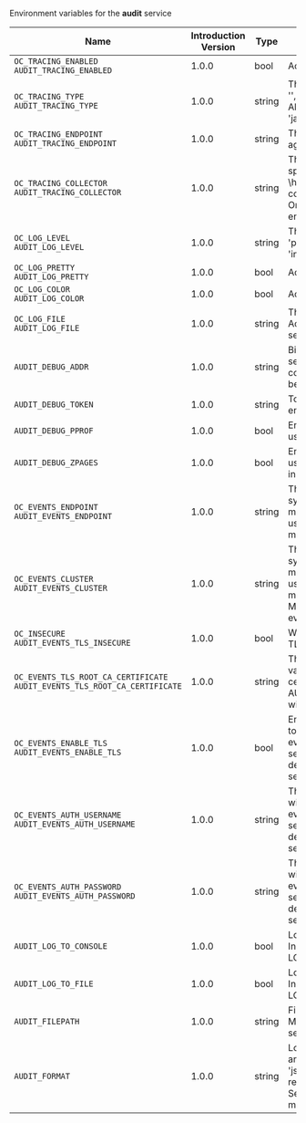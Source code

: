 Environment variables for the **audit** service

| Name | Introduction Version | Type | Description | Default Value |
|---|---|---|---|:---|
|`OC_TRACING_ENABLED`<br/>`AUDIT_TRACING_ENABLED`| 1.0.0 |bool|Activates tracing.|false|
|`OC_TRACING_TYPE`<br/>`AUDIT_TRACING_TYPE`| 1.0.0 |string|The type of tracing. Defaults to '', which is the same as 'jaeger'. Allowed tracing types are 'jaeger' and '' as of now.||
|`OC_TRACING_ENDPOINT`<br/>`AUDIT_TRACING_ENDPOINT`| 1.0.0 |string|The endpoint of the tracing agent.||
|`OC_TRACING_COLLECTOR`<br/>`AUDIT_TRACING_COLLECTOR`| 1.0.0 |string|The HTTP endpoint for sending spans directly to a collector, i.e. \http://jaeger-collector:14268/api/traces. Only used if the tracing endpoint is unset.||
|`OC_LOG_LEVEL`<br/>`AUDIT_LOG_LEVEL`| 1.0.0 |string|The log level. Valid values are: 'panic', 'fatal', 'error', 'warn', 'info', 'debug', 'trace'.||
|`OC_LOG_PRETTY`<br/>`AUDIT_LOG_PRETTY`| 1.0.0 |bool|Activates pretty log output.|false|
|`OC_LOG_COLOR`<br/>`AUDIT_LOG_COLOR`| 1.0.0 |bool|Activates colorized log output.|false|
|`OC_LOG_FILE`<br/>`AUDIT_LOG_FILE`| 1.0.0 |string|The path to the log file. Activates logging to this file if set.||
|`AUDIT_DEBUG_ADDR`| 1.0.0 |string|Bind address of the debug server, where metrics, health, config and debug endpoints will be exposed.|127.0.0.1:9229|
|`AUDIT_DEBUG_TOKEN`| 1.0.0 |string|Token to secure the metrics endpoint.||
|`AUDIT_DEBUG_PPROF`| 1.0.0 |bool|Enables pprof, which can be used for profiling.|false|
|`AUDIT_DEBUG_ZPAGES`| 1.0.0 |bool|Enables zpages, which can be used for collecting and viewing in-memory traces.|false|
|`OC_EVENTS_ENDPOINT`<br/>`AUDIT_EVENTS_ENDPOINT`| 1.0.0 |string|The address of the event system. The event system is the message queuing service. It is used as message broker for the microservice architecture.|127.0.0.1:9233|
|`OC_EVENTS_CLUSTER`<br/>`AUDIT_EVENTS_CLUSTER`| 1.0.0 |string|The clusterID of the event system. The event system is the message queuing service. It is used as message broker for the microservice architecture. Mandatory when using NATS as event system.|opencloud-cluster|
|`OC_INSECURE`<br/>`AUDIT_EVENTS_TLS_INSECURE`| 1.0.0 |bool|Whether to verify the server TLS certificates.|false|
|`OC_EVENTS_TLS_ROOT_CA_CERTIFICATE`<br/>`AUDIT_EVENTS_TLS_ROOT_CA_CERTIFICATE`| 1.0.0 |string|The root CA certificate used to validate the server's TLS certificate. If provided AUDIT_EVENTS_TLS_INSECURE will be seen as false.||
|`OC_EVENTS_ENABLE_TLS`<br/>`AUDIT_EVENTS_ENABLE_TLS`| 1.0.0 |bool|Enable TLS for the connection to the events broker. The events broker is the OpenCloud service which receives and delivers events between the services.|false|
|`OC_EVENTS_AUTH_USERNAME`<br/>`AUDIT_EVENTS_AUTH_USERNAME`| 1.0.0 |string|The username to authenticate with the events broker. The events broker is the OpenCloud service which receives and delivers events between the services.||
|`OC_EVENTS_AUTH_PASSWORD`<br/>`AUDIT_EVENTS_AUTH_PASSWORD`| 1.0.0 |string|The password to authenticate with the events broker. The events broker is the OpenCloud service which receives and delivers events between the services.||
|`AUDIT_LOG_TO_CONSOLE`| 1.0.0 |bool|Logs to stdout if set to 'true'. Independent of the LOG_TO_FILE option.|true|
|`AUDIT_LOG_TO_FILE`| 1.0.0 |bool|Logs to file if set to 'true'. Independent of the LOG_TO_CONSOLE option.|false|
|`AUDIT_FILEPATH`| 1.0.0 |string|Filepath of the logfile. Mandatory if LOG_TO_FILE is set to 'true'.||
|`AUDIT_FORMAT`| 1.0.0 |string|Log format. Supported values are '' (empty) and 'json'. Using 'json' is advised, '' (empty) renders the 'minimal' format. See the text description for more details.|json|